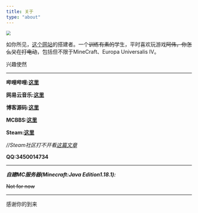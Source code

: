 ```yaml
---
title: 关于
type: "about"
---
```


<img src="https://cdn.jsdelivr.net/gh/Cccc-owo/blogPic@master/avatar/Head_1024x.png" style="zoom:75%;" />

如你所见，[这个网站](https://cccc-blog.vercel.app)的搭建者。一个~~训练有素的~~学生，平时喜欢玩游戏~~阿伟，你怎么又在打电动~~，包括但不限于MineCraft、Europa Universalis IV。

兴趣使然

---

**哔哩哔哩:[这里](https://space.bilibili.com/379876445)**

**网易云音乐:[这里](https://music.163.com/#/user/home?id=1514730143)**

**博客源码:[这里](https://github.com/Cccc-owo/Cccc-owo.github.io)**

**MCBBS:[这里](https://www.mcbbs.net/home.php?mod=space&uid=2839905)**

**Steam:[这里](https://steamcommunity.com/id/Cccc_owo/)**

*//Steam社区打不开看[这篇文章](https://blog.cccc-owo.xyz/posts/c47e0b89/)*

**QQ:3450014734**

---

***自建MC服务器(Minecraft:Java Edition1.18.1):***

~~Not for now~~

---

感谢你的到来
